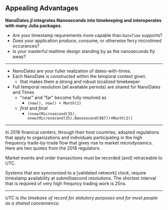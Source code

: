 ## Appealing Advantages

**NanoDates.jl integrates Nanoseconds into timekeeping and interoperates with many Julia packages.**

- Are your timestamp requirements more capable than `DateTime` supports?
- Does your application produce, consume, or otherwise ferry microtimed occurances?
- Is your masterful realtime design standing by as the nanoseconds fly away?

-----

- NanoDates are your fuller realization of dates-with-times.
- Each NanoDate is con*struct*ed within the temporal context given.
    - that makes them a strong and robust localized timekeeper 
- Full temporal resolution (all available periods) are shared for NanoDates and Times
    - "near" and "far" become fully resolved as
        - `(now(), now() + Month(2)`
    - *first* and *final* 
        - `(nnow(Microsecond(35), nnow(Microsecond(35),Nanosecond(987))+Month(2))`
   
 -----
 
In 2018 finanical centers, through their host countries, adopted regulations that apply to organizations and individuals participating in the high frequency  trade-by-trade flow that gives rise to market microdynamics. Here are two quotes from the 2018 regulators:
 
 Market events and order transactions must be recorded
 [and] retraceable to UTC.
 
 Systems that are syncronized to a [validated network] clock, require timestamp availability at submillisecond resolutions. The shortest interval that is required of very high frequncy trading work is 25ns. 

----

*UTC is the timebase of record for statutory purposes and for most people as a shared convienience.*

